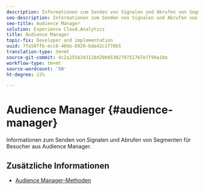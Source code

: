 ```yaml
---
description: Informationen zum Senden von Signalen und Abrufen von Segmenten für Besucher aus Audience Manager.
seo-description: Informationen zum Senden von Signalen und Abrufen von Segmenten für Besucher aus Audience Manager.
seo-title: Audience Manager
solution: Experience Cloud,Analytics
title: Audience Manager
topic-fix: Developer and implementation
uuid: 7fa58ffb-ecc6-46bb-b920-bda42c1f78b5
translation-type: tm+mt
source-git-commit: 4c2a255b343128d2904530279751767e7f99a10a
workflow-type: tm+mt
source-wordcount: '50'
ht-degree: 22%

---
```



# Audience Manager {#audience-manager}

Informationen zum Senden von Signalen und Abrufen von Segmenten für Besucher aus Audience Manager.

## Zusätzliche Informationen

+ [Audience Manager-Methoden](/help/universal-windows/audiencemgmt/audience-manager-methods.md)